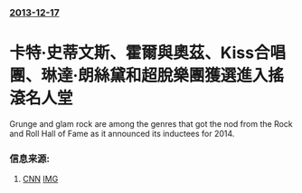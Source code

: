 ### [2013-12-17](/news/2013/12/17/index.md)

##### 
#  卡特·史蒂文斯、霍爾與奧茲、Kiss合唱團、琳達·朗絲黛和超脫樂團獲選進入搖滾名人堂 

Grunge and glam rock are among the genres that got the nod from the Rock and Roll Hall of Fame as it announced its inductees for 2014.


### 信息来源:

1. [CNN](http://edition.cnn.com/2013/12/17/showbiz/rock-and-roll-hall-of-fame-2014/) [IMG](https://cdn.cnn.com/cnn/.e/img/4.0/logos/cnn_logo_social.jpg)
